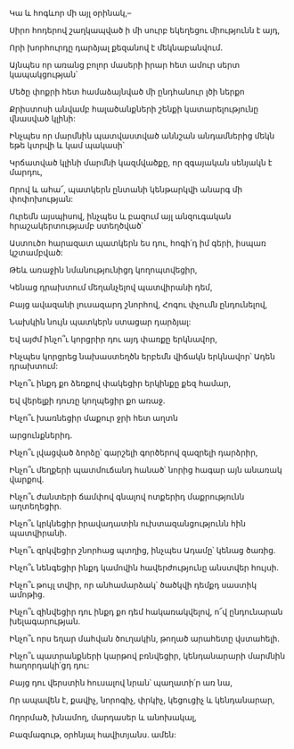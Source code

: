Կա և հոգևոր մի այլ օրինակ,–

Սիրո հոդերով շաղկապված ի մի սուրբ եկեղեցու միությունն է այդ,

Որի խորհուրդը դարձյալ քեզանով է մեկնաբանվում.

Այնպես որ առանց բոլոր մասերի իրար հետ ամուր սերտ կապակցության՝

Մեծը փոքրի հետ համաձայնված մի ընդհանուր լծի ներքո

Քրիստոսի անվամբ հալածանքների շենքի կատարելությունը վնասված կլինի:

Ինչպես որ մարմնին պատվաստված աննշան անդամներից մեկն եթե կտրվի և կամ պակասի՝

Կրճատված կլինի մարմնի կազմվածքը, որ զգայական սենյակն է մարդու,

Որով և ահա՜, պատկերն ընտանի կենթարկվի անարգ մի փոփոխության:

Ուրեմն այսպիսով, ինչպես և բազում այլ անզուգական հրաշակերտությամբ ստեղծված՝

Աստուծո հարազատ պատկերն ես դու, հոգի՛դ իմ գերի, իսպառ կշտամբված:

Թեև առաջին նմանությունիցդ կողոպտվեցիր,

Կենաց դրախտում մեղանչելով պատվիրանի դեմ,

Բայց ավազանի լուսազարդ շնորհով, Հոգու փչումն ընդունելով,

Նախկին նույն պատկերն ստացար դարձյալ:

Եվ այժմ ինչո՞ւ կորցրիր դու այդ փառքը երկնավոր,

Ինչպես կորցրեց նախաստեղծն երբեմն վիճակն երկնավոր՝ Ադեն դրախտում:

Ինչո՞ւ ինքդ քո ձեռքով փակեցիր երկինքը քեզ համար,

Եվ վերելքի դուռը կողպեցիր քո առաջ.

Ինչո՞ւ խառնեցիր մաքուր ջրի հետ աղտն

արցունքներիդ.

Ինչո՞ւ լվացված ձորձը՝ գարշելի գործերով զազրելի դարձրիր,

Ինչո՞ւ մեղքերի պատմուճանդ հանած՝ նորից հագար այն անառակ վարքով.

Ինչո՞ւ ժանտերի ճամփով գնալով ոտքերիդ մաքրությունն աղտեղեցիր.

Ինչո՞ւ կրկնեցիր իրավադատին ուխտազանցությունն հին պատվիրանի.

Ինչո՞ւ զրկվեցիր շնորհաց պտղից, ինչպես Ադամը՝ կենաց ծառից.

Ինչո՞ւ նենգեցիր ինքդ կամովին հավերժությունը անստվեր հույսի.

Ինչո՞ւ թույլ տվիր, որ անհամարձակ՝ ծածկվի դեմքդ սաստիկ ամոթից.

Ինչո՞ւ զինվեցիր դու ինքդ քո դեմ հակառակվելով, ո՜վ ընդունարան խելագարության.

Ինչո՞ւ որս եղար մահվան ծուղակին, թողած արահետը վստահելի.

Ինչո՞ւ պատրանքների կարթով բռնվեցիր, կենդանարարի մարմնին հաղորդակի՛ցդ դու:

Բայց դու վերստին հուսալով նրան՝ պաղատի՛ր առ նա,

Որ ապավեն է, քավիչ, նորոգիչ, փրկիչ, կեցուցիչ և կենդանարար,

Ողորմած, խնամող, մարդասեր և անոխակալ,

Բազմագութ, օրհնյալ հավիտյանս. ամեն: